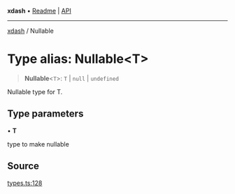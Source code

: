 **xdash** • [Readme](../README.md) \| [API](../globals.md)

***

[xdash](../README.md) / Nullable

# Type alias: Nullable\<T\>

> **Nullable**\<`T`\>: `T` \| `null` \| `undefined`

Nullable type for T.

## Type parameters

• **T**

type to make nullable

## Source

[types.ts:128](https://github.com/shtse8/xdash/blob/55c7e43/src/types.ts#L128)
